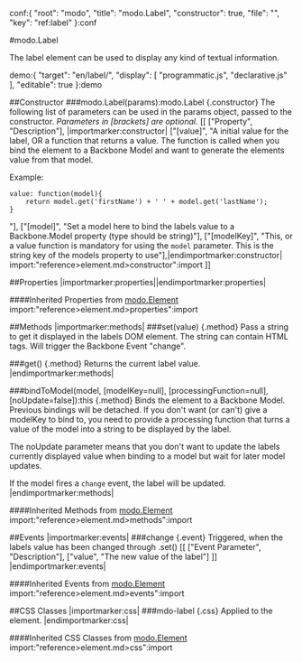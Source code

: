 conf:{
    "root": "modo",
    "title": "modo.Label",
    "constructor": true,
    "file": "",
    "key": "ref:label"
}:conf

#modo.Label

The label element can be used to display any kind of textual information.

demo:{
    "target": "en/label/",
    "display": [
        "programmatic.js",
        "declarative.js"
    ],
    "editable": true
}:demo

##Constructor
###modo.Label(params):modo.Label {.constructor}
The following list of parameters can be used in the params object, passed to the constructor.
_Parameters in [brackets] are optional._
[[
["Property", "Description"],
|importmarker:constructor|
["[value]", "A initial value for the label, OR a function that returns a value. The function is called when you bind the element to a Backbone Model and want to generate the elements value from that model.

Example:

    value: function(model){
        return model.get('firstName') + ' ' + model.get('lastName');
    }
"],
["[model]", "Set a model here to bind the labels value to a Backbone.Model property (type should be string)"],
["[modelKey]", "This, or a value function is mandatory for using the `model` parameter. This is the string key of the models property to use"],|endimportmarker:constructor|
import:"reference>element.md>constructor":import
]]

##Properties
|importmarker:properties||endimportmarker:properties|

####Inherited Properties from [modo.Element](element)
import:"reference>element.md>properties":import

##Methods
|importmarker:methods|
###set(value) {.method}
Pass a string to get it displayed in the labels DOM element. The string can contain HTML tags.
Will trigger the Backbone Event "change".

###get() {.method}
Returns the current label value.
|endimportmarker:methods|

###bindToModel(model, [modelKey=null], [processingFunction=null], [noUpdate=false]):this {.method}
Binds the element to a Backbone Model. Previous bindings will be detached.
If you don't want (or can't) give a modelKey to bind to, you need to provide a processing function
that turns a value of the model into a string to be displayed by the label.

The noUpdate parameter means that you don't want to update the labels currently displayed value when
binding to a model but wait for later model updates.

If the model fires a `change` event, the label will be updated.
|endimportmarker:methods|

####Inherited Methods from [modo.Element](element)
import:"reference>element.md>methods":import

##Events
|importmarker:events|
###change {.event}
Triggered, when the labels value has been changed through .set()
[[
["Event Parameter", "Description"],
["value", "The new value of the label"]
]]
|endimportmarker:events|

####Inherited Events from [modo.Element](element)
import:"reference>element.md>events":import

##CSS Classes
|importmarker:css|
###mdo-label {.css}
Applied to the element.
|endimportmarker:css|

####Inherited CSS Classes from [modo.Element](element)
import:"reference>element.md>css":import